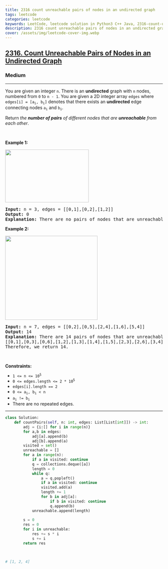 ```yaml
---
title: 2316 count unreachable pairs of nodes in an undirected graph
tags: leetcode
categories: leetcode
keywords: LeetCode, leetcode solution in Python3 C++ Java, 2316-count-unreachable-pairs-of-nodes-in-an-undirected-graph solution
description: 2316 count unreachable pairs of nodes in an undirected graph LeetCode Solution Explained
cover: /assets/img/leetcode-cover-img.webp
---
```



<h2><a href="https://leetcode.com/problems/count-unreachable-pairs-of-nodes-in-an-undirected-graph/">2316. Count Unreachable Pairs of Nodes in an Undirected Graph</a></h2><h3>Medium</h3><hr><div><p>You are given an integer <code>n</code>. There is an <strong>undirected</strong> graph with <code>n</code> nodes, numbered from <code>0</code> to <code>n - 1</code>. You are given a 2D integer array <code>edges</code> where <code>edges[i] = [a<sub>i</sub>, b<sub>i</sub>]</code> denotes that there exists an <strong>undirected</strong> edge connecting nodes <code>a<sub>i</sub></code> and <code>b<sub>i</sub></code>.</p>

<p>Return <em>the <strong>number of pairs</strong> of different nodes that are <strong>unreachable</strong> from each other</em>.</p>

<p>&nbsp;</p>
<p><strong class="example">Example 1:</strong></p>
<img alt="" src="https://assets.leetcode.com/uploads/2022/05/05/tc-3.png" style="width: 267px; height: 169px;">
<pre><strong>Input:</strong> n = 3, edges = [[0,1],[0,2],[1,2]]
<strong>Output:</strong> 0
<strong>Explanation:</strong> There are no pairs of nodes that are unreachable from each other. Therefore, we return 0.
</pre>

<p><strong class="example">Example 2:</strong></p>
<img alt="" src="https://assets.leetcode.com/uploads/2022/05/05/tc-2.png" style="width: 295px; height: 269px;">
<pre><strong>Input:</strong> n = 7, edges = [[0,2],[0,5],[2,4],[1,6],[5,4]]
<strong>Output:</strong> 14
<strong>Explanation:</strong> There are 14 pairs of nodes that are unreachable from each other:
[[0,1],[0,3],[0,6],[1,2],[1,3],[1,4],[1,5],[2,3],[2,6],[3,4],[3,5],[3,6],[4,6],[5,6]].
Therefore, we return 14.
</pre>

<p>&nbsp;</p>
<p><strong>Constraints:</strong></p>

<ul>
	<li><code>1 &lt;= n &lt;= 10<sup>5</sup></code></li>
	<li><code>0 &lt;= edges.length &lt;= 2 * 10<sup>5</sup></code></li>
	<li><code>edges[i].length == 2</code></li>
	<li><code>0 &lt;= a<sub>i</sub>, b<sub>i</sub> &lt; n</code></li>
	<li><code>a<sub>i</sub> != b<sub>i</sub></code></li>
	<li>There are no repeated edges.</li>
</ul>
</div>

---




```python
class Solution:
    def countPairs(self, n: int, edges: List[List[int]]) -> int:
        adj = {i:[] for i in range(n)}
        for a,b in edges:
            adj[a].append(b)
            adj[b].append(a)
        visited = set()
        unreachable = []
        for a in range(n):
            if a in visited: continue
            q = collections.deque([a])
            length = 0
            while q:
                a = q.popleft()
                if a in visited: continue
                visited.add(a)
                length += 1
                for b in adj[a]:
                    if b in visited: continue
                    q.append(b)
            unreachable.append(length)
        
        s = 0
        res = 0
        for i in unreachable:
            res += s * i
            s += i
        return res
        
    
    
# [1, 2, 4]
```
